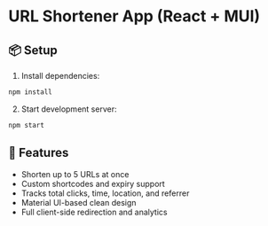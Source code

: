 # URL Shortener App (React + MUI)

## 📦 Setup

1. Install dependencies:

```bash
npm install
```

2. Start development server:

```bash
npm start
```

## 🧩 Features
- Shorten up to 5 URLs at once
- Custom shortcodes and expiry support
- Tracks total clicks, time, location, and referrer
- Material UI-based clean design
- Full client-side redirection and analytics
